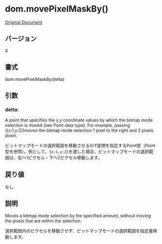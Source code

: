 # dom.movePixelMaskBy()

[Original Document](http://help.adobe.com/en_US/fireworks/cs/extend/WS5b3ccc516d4fbf351e63e3d1183c94856c-7ca4.html)

## バージョン

4

## 書式

dom.movePixelMaskBy(delta)

## 引数

### delta:

A point that specifies the x,y coordinate values by which the bitmap mode selection is moved (see Point data type). For example, passing ({x:1,y:2})moves the bitmap mode selection 1 pixel to the right and 2 pixels down.

ビットマップモードの選択範囲を移動させるX/Y座標を指定するPoint型（Point型を参照）。例として、```{x:1,y:2}```を渡した場合、ビットマップモードの選択範囲は、右へ1ピクセル・下へ2ピクセル移動します。

## 戻り値

なし

## 説明

Moves a bitmap mode selection by the specified amount, without moving the pixels that are within the selection.

選択範囲内のピクセルを移動させず、ビットマップモードの選択範囲を指定量移動します。